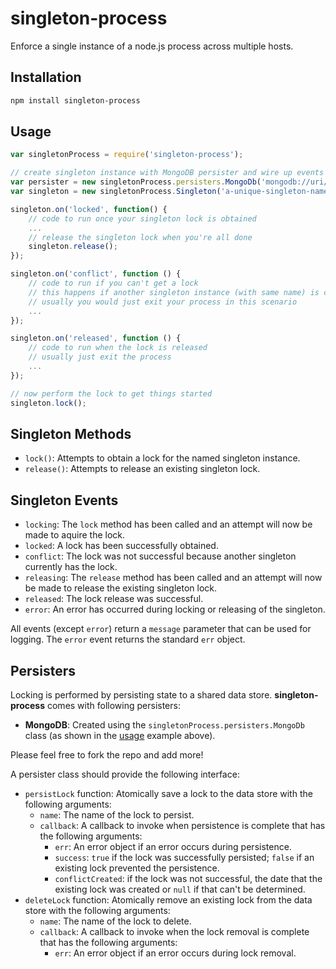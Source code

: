 # singleton-process

Enforce a single instance of a node.js process across multiple hosts.

## Installation

```bash
npm install singleton-process
```

## Usage

```js
var singletonProcess = require('singleton-process');

// create singleton instance with MongoDB persister and wire up events
var persister = new singletonProcess.persisters.MongoDb('mongodb://uri/to/your/mongo-db');
var singleton = new singletonProcess.Singleton('a-unique-singleton-name', persister);

singleton.on('locked', function() {
    // code to run once your singleton lock is obtained	
    ...
    // release the singleton lock when you're all done
    singleton.release();
});

singleton.on('conflict', function () {
    // code to run if you can't get a lock
    // this happens if another singleton instance (with same name) is currently running
    // usually you would just exit your process in this scenario
    ...
});

singleton.on('released', function () {
    // code to run when the lock is released
    // usually just exit the process
    ...
});

// now perform the lock to get things started
singleton.lock();
```

## Singleton Methods

* `lock()`: Attempts to obtain a lock for the named singleton instance.
* `release()`: Attempts to release an existing singleton lock.

## Singleton Events

* `locking`: The `lock` method has been called and an attempt will now be made to aquire the lock.
* `locked`: A lock has been successfully obtained.
* `conflict`: The lock was not successful because another singleton currently has the lock.
* `releasing`: The `release` method has been called and an attempt will now be made to release the existing singleton lock.
* `released`: The lock release was successful.
* `error`: An error has occurred during locking or releasing of the singleton.

All events (except `error`) return a `message` parameter that can be used for logging.  The `error` event returns the standard `err` object.

## Persisters

Locking is performed by persisting state to a shared data store.  **singleton-process** comes with following persisters:

* **MongoDB**: Created using the `singletonProcess.persisters.MongoDb` class (as shown in the [usage](#usage) example above).

Please feel free to fork the repo and add more!

A persister class should provide the following interface:

* `persistLock` function: Atomically save a lock to the data store with the following arguments:
    * `name`: The name of the lock to persist.
    * `callback`: A callback to invoke when persistence is complete that has the following arguments:
        * `err`: An error object if an error occurs during persistence.
        * `success`: `true` if the lock was successfully persisted; `false` if an existing lock prevented the persistence.
        * `conflictCreated`: if the lock was not successful, the date that the existing lock was created or `null` if that can't be determined. 
* `deleteLock` function: Atomically remove an existing lock from the data store with the following arguments:
    * `name`: The name of the lock to delete.
    * `callback`: A callback to invoke when the lock removal is complete that has the following arguments:
        * `err`: An error object if an error occurs during lock removal.

